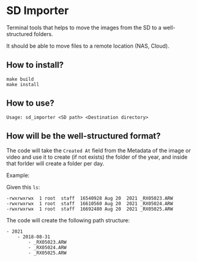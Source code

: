 # SD Importer

Terminal tools that helps to move the images from the SD to a well-structured folders. 

It should be able to move files to a remote location (NAS, Cloud).

## How to install?

```
make build
make install
```

## How to use?

```
Usage: sd_importer <SD path> <Destination directory>
```

## How will be the well-structured format?

The code will take the `Created At` field from the Metadata of the image or video and use it to create (if not exists) the folder of the year, and inside that forlder will create a folder per day. 

Example:

Given this `ls`:

```
-rwxrwxrwx  1 root  staff  16540928 Aug 20  2021 _RX05023.ARW
-rwxrwxrwx  1 root  staff  16610560 Aug 20  2021 _RX05024.ARW
-rwxrwxrwx  1 root  staff  16692480 Aug 20  2021 _RX05025.ARW
```

The code will create the following path structure:
```
- 2021
    - 2018-08-31
        - _RX05023.ARW
        - _RX05024.ARW
        - _RX05025.ARW
```



